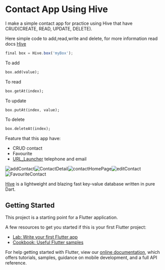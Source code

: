 # Contact App Using Hive

I make a simple contact app for practice using Hive that have CRUD(CREATE, READ, UPDATE, DELETE).

Here simple code to add,read,write and delete, for more information read docs [Hive](https://docs.hivedb.dev/)

```javascript
final box = Hive.box('myBox');
```

To add

```dart
box.add(value);
```

To read
```dart
box.getAt(index);
```

To update
```dart
box.putAt(index, value);
```

To delete
```dart
box.deleteAt(index);
```

Feature that this app have:
- CRUD contact
- Favourite
- [URL_Launcher](https://pub.dev/packages/url_launcher) telephone and email

![addContact](https://github.com/trapeye/contact-App-Hive-Flutter/blob/master/screesnshot/addContact.png)![ContactDetail](https://github.com/trapeye/contact-App-Hive-Flutter/blob/master/screesnshot/contactDetail.png)![contactHomePage](https://github.com/trapeye/contact-App-Hive-Flutter/blob/master/screesnshot/contactHomePage.png)![editContact](https://github.com/trapeye/contact-App-Hive-Flutter/blob/master/screesnshot/editContact.png)![FavouriteContact](https://github.com/trapeye/contact-App-Hive-Flutter/blob/master/screesnshot/favouriteContact.png)

[Hive](https://docs.hivedb.dev/) is a lightweight and blazing fast key-value database written in pure Dart.

## Getting Started

This project is a starting point for a Flutter application.

A few resources to get you started if this is your first Flutter project:

- [Lab: Write your first Flutter app](https://flutter.dev/docs/get-started/codelab)
- [Cookbook: Useful Flutter samples](https://flutter.dev/docs/cookbook)

For help getting started with Flutter, view our
[online documentation](https://flutter.dev/docs), which offers tutorials,
samples, guidance on mobile development, and a full API reference.
